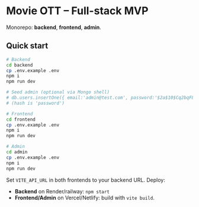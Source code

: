 # Movie OTT – Full-stack MVP

Monorepo: **backend**, **frontend**, **admin**.

## Quick start

```bash
# Backend
cd backend
cp .env.example .env
npm i
npm run dev
```

```bash
# Seed admin (optional via Mongo shell)
# db.users.insertOne({ email:'admin@test.com', password:'$2a$10$Cq2bqF8tQkq1oXn5nT9eQeJ2S9m1qf8n7cKqEw5uBv0kU7j3JYh8S', role:'admin' })
# (hash is 'password')
```

```bash
# Frontend
cd frontend
cp .env.example .env
npm i
npm run dev
```

```bash
# Admin
cd admin
cp .env.example .env
npm i
npm run dev
```

Set `VITE_API_URL` in both frontends to your backend URL.
Deploy:
- **Backend** on Render/railway: `npm start`
- **Frontend/Admin** on Vercel/Netlify: build with `vite build`.
```

